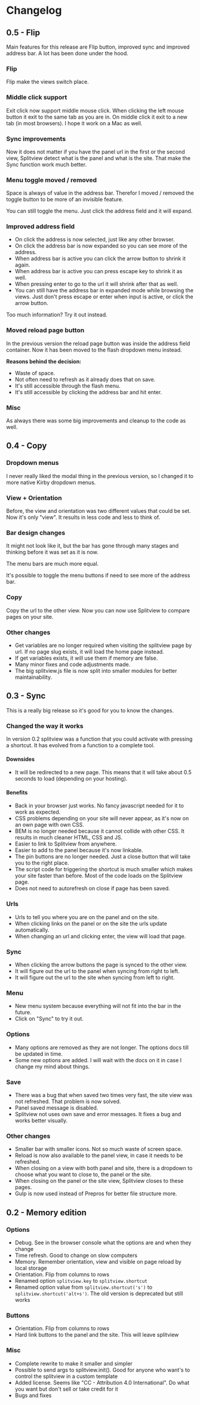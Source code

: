 # Changelog

## 0.5 - Flip

Main features for this release are Flip button, improved sync and improved address bar. A lot has been done under the hood.

### Flip

Flip make the views switch place.

### Middle click support

Exit click now support middle mouse click. When clicking the left mouse button it exit to the same tab as you are in. On middle click it exit to a new tab (in most browsers). I hope it work on a Mac as well.

### Sync improvements

Now it does not matter if you have the panel url in the first or the second view, Splitview detect what is the panel and what is the site. That make the Sync function work much better.

### Menu toggle moved / removed

Space is always of value in the address bar. Therefor I moved / removed the toggle button to be more of an invisible feature.

You can still toggle the menu. Just click the address field and it will expand.

### Improved address field

- On click the address is now selected, just like any other browser.
- On click the address bar is now expanded so you can see more of the address.
- When address bar is active you can click the arrow button to shrink it again.
- When address bar is active you can press escape key to shrink it as well.
- When pressing enter to go to the url it will shrink after that as well.
- You can still have the address bar in expanded mode while browsing the views. Just don't press escape or enter when input is active, or click the arrow button.

Too much information? Try it out instead.

### Moved reload page button

In the previous version the reload page button was inside the address field container. Now it has been moved to the flash dropdown menu instead.

**Reasons behind the decision:**

- Waste of space.
- Not often need to refresh as it already does that on save.
- It's still accessible through the flash menu.
- It's still accessible by clicking the address bar and hit enter.

### Misc

As always there was some big improvements and cleanup to the code as well.

## 0.4 - Copy

### Dropdown menus

I never really liked the modal thing in the previous version, so I changed it to more native Kirby dropdown menus.

### View + Orientation

Before, the view and orientation was two different values that could be set. Now it's only "view". It results in less code and less to think of.

### Bar design changes

It might not look like it, but the bar has gone through many stages and thinking before it was set as it is now.

The menu bars are much more equal.

It's possible to toggle the menu buttons if need to see more of the address bar.

### Copy

Copy the url to the other view. Now you can now use Splitview to compare pages on your site.

### Other changes

- Get variables are no longer required when visiting the splitview page by url. If no page slug exists, it will load the home page instead.
- If get variables exists, it will use them if memory are false.
- Many minor fixes and code adjustments made.
- The big splitview.js file is now split into smaller modules for better maintainability.

## 0.3 - Sync

This is a really big release so it's good for you to know the changes.

### Changed the way it works

In version 0.2 splitview was a function that you could activate with pressing a shortcut. It has evolved from a function to a complete tool.

#### Downsides
- It will be redirected to a new page. This means that it will take about 0.5 seconds to load (depending on your hosting).

#### Benefits
- Back in your browser just works. No fancy javascript needed for it to work as expected.
- CSS problems depending on your site will never appear, as it's now on an own page with own CSS.
- BEM is no longer needed because it cannot collide with other CSS. It results in much cleaner HTML, CSS and JS.
- Easier to link to Splitview from anywhere.
- Easier to add to the panel because it's now linkable.
- The pin buttons are no longer needed. Just a close button that will take you to the right place.
- The script code for triggering the shortcut is much smaller which makes your site faster than before. Most of the code loads on the Splitview page.
- Does not need to autorefresh on close if page has been saved.

### Urls

- Urls to tell you where you are on the panel and on the site.
- When clicking links on the panel or on the site the urls update automatically.
- When changing an url and clicking enter, the view will load that page.

### Sync

- When clicking the arrow buttons the page is synced to the other view.
- It will figure out the url to the panel when syncing from right to left.
- It will figure out the url to the site when syncing from left to right.

### Menu

- New menu system because everything will not fit into the bar in the future.
- Click on "Sync" to try it out.

### Options

- Many options are removed as they are not longer. The options docs till be updated in time.
- Some new options are added. I will wait with the docs on it in case I change my mind about things.

### Save

- There was a bug that when saved two times very fast, the site view was not refreshed. That problem is now solved.
- Panel saved message is disabled.
- Splitview not uses own save and error messages. It fixes a bug and works better visually.

### Other changes

- Smaller bar with smaller icons. Not so much waste of screen space.
- Reload is now also available to the panel view, in case it needs to be refreshed.
- When closing on a view with both panel and site, there is a dropdown to choose what you want to close to, the panel or the site.
- When closing on the panel or the site view, Splitview closes to these pages.
- Gulp is now used instead of Prepros for better file structure more.

## 0.2 - Memory edition

### Options

- Debug. See in the browser console what the options are and when they change
- Time refresh. Good to change on slow computers
- Memory. Remember orientation, view and visible on page reload by local storage
- Orientation. Flip from columns to rows
- Renamed option `splitview.key` to `splitview.shortcut`
- Renamed option value from `splitview.shortcut('s')` to `splitview.shortcut('alt+s')`. The old version is deprecated but still works

### Buttons

- Orientation. Flip from columns to rows
- Hard link buttons to the panel and the site. This will leave splitview

### Misc

- Complete rewrite to make it smaller and simpler
- Possible to send args to splitview.init(). Good for anyone who want's to control the splitview in a custom template
- Added license. Seems like "CC - Attribution 4.0 International". Do what you want but don't sell or take credit for it
- Bugs and fixes